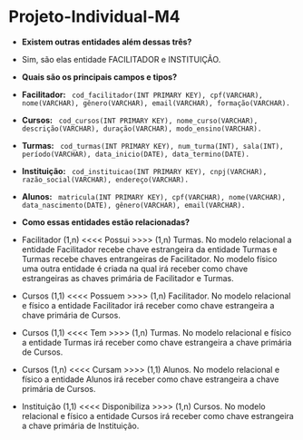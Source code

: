 # Projeto-Individual-M4

- **Existem outras entidades além dessas três?**
- Sim, são elas entidade FACILITADOR e INSTITUIÇÃO.

- **Quais são os principais campos e tipos?**

- **Facilitador:**
``` cod_facilitador(INT PRIMARY KEY), cpf(VARCHAR), nome(VARCHAR), gênero(VARCHAR), email(VARCHAR), formação(VARCHAR).```

- **Cursos:**
``` cod_cursos(INT PRIMARY KEY), nome_curso(VARCHAR), descrição(VARCHAR), duração(VARCHAR), modo_ensino(VARCHAR).```

- **Turmas:**
``` cod_turmas(INT PRIMARY KEY), num_turma(INT), sala(INT), período(VARCHAR), data_inicio(DATE), data_termino(DATE).```

- **Instituição:**
``` cod_instituicao(INT PRIMARY KEY), cnpj(VARCHAR), razão_social(VARCHAR), endereço(VARCHAR).```

- **Alunos:**
``` matricula(INT PRIMARY KEY), cpf(VARCHAR), nome(VARCHAR), data_nascimento(DATE), gênero(VARCHAR), email(VARCHAR).```

- **Como essas entidades estão relacionadas?**

- Facilitador (1,n) <<<< Possui >>>> (1,n) Turmas. No modelo relacional a entidade Facilitador recebe chave estrangeira da entidade Turmas e Turmas recebe chaves entrangeiras de Facilitador. No modelo físico uma outra entidade é criada na qual irá receber como chave estrangeiras as chaves primária de Facilitador e Turmas.

- Cursos (1,1) <<<< Possuem >>>> (1,n) Facilitador. No modelo relacional e físico a entidade Facilitador irá receber como chave estrangeira a chave primária de Cursos.

- Cursos (1,1) <<<< Tem >>>> (1,n) Turmas. No modelo relacional e físico a entidade Turmas irá receber como chave estrangeira a chave primária de Cursos.

- Cursos (1,n) <<<< Cursam >>>> (1,1) Alunos. No modelo relacional e físico a entidade Alunos irá receber como chave estrangeira a chave primária de Cursos.

- Instituição (1,1) <<<< Disponibiliza >>>> (1,n) Cursos. No modelo relacional e físico a entidade Cursos irá receber como chave estrangeira a chave primária de Instituição.
